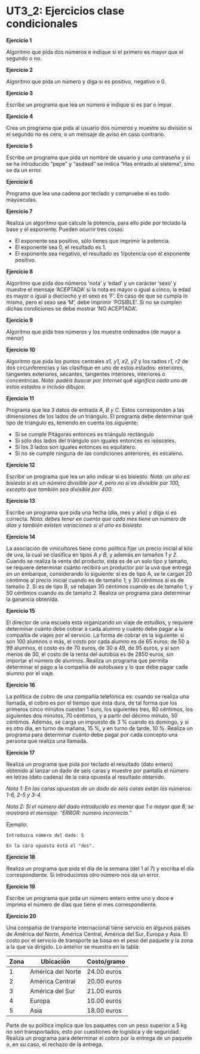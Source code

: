 # UT3_2: Ejercicios clase condicionales 

 

**Ejercicio 1**

Algoritmo que pida dos números e indique si el primero es mayor que el segundo o no. 

**Ejercicio 2** 

Algoritmo que pida un número y diga si es positivo, negativo o 0. 

**Ejercicio 3** 

Escribe un programa que lea un número e indique si es par o impar. 

**Ejercicio 4** 

Crea un programa que pida al usuario dos números y muestre su división si el segundo no es cero, o un mensaje de aviso en caso contrario. 

**Ejercicio 5**

Escribe un programa que pida un nombre de usuario y una contraseña y si se ha introducido “pepe” y “asdasd” se indica “Has entrado al sistema”, sino se da un error. 

**Ejercicio 6** 

Programa que lea una cadena por teclado y compruebe si es todo mayúsculas. 

**Ejercicio 7** 

Realiza un algoritmo que calcule la potencia, para ello pide por teclado la base y el exponente. Pueden ocurrir tres cosas: 

- El exponente sea positivo, sólo tienes que imprimir la potencia. 
- El exponente sea 0, el resultado es 1. 
- El exponente sea negativo, el resultado es 1/potencia con el exponente positivo. 

**Ejercicio 8** 

Algoritmo que pida dos números ‘nota’ y ‘edad’ y un carácter ‘sexo’ y muestre el mensaje ‘ACEPTADA’ si la nota es mayor o igual a cinco, la edad es mayor o igual a dieciocho y el sexo es ‘F’. En caso de que se cumpla lo mismo, pero el sexo sea ‘M’, debe imprimir ‘POSIBLE’. Si no se cumplen dichas condiciones se debe mostrar ‘NO ACEPTADA’. 

**Ejercicio 9** 

Algoritmo que pida tres números y los muestre ordenados (de mayor a menor)

**Ejercicio 10** 

Algoritmo que pida los puntos centrales *x1, y1, x2, y2* y los radios *r1, r2* de dos circunferencias y las clasifique en uno de estos estados: exteriores, tangentes exteriores, secantes, tangentes interiores, interiores o concéntricas. *Nota: podéis buscar por Internet qué significa cada uno de estos estados o incluso dibujos.*

**Ejercicio 11** 

Programa que lea 3 datos de entrada *A, B y C*. Estos corresponden a las dimensiones de los lados de un triángulo. El programa debe determinar qué tipo de triangulo es, teniendo en cuenta los siguiente:

- Si se cumple Pitágoras entonces es triángulo rectángulo
- Si sólo dos lados del triángulo son iguales entonces es isósceles.
- Si los 3 lados son iguales entonces es equilátero.
- Si no se cumple ninguna de las condiciones anteriores, es escaleno.

**Ejercicio 12** 

Escribir un programa que lea un año indicar si es bisiesto. *Nota: un año es bisiesto si es un número divisible por 4, pero no si es divisible por 100, excepto que también sea divisible por 400.* 

**Ejercicio 13** 

Escribe un programa que pida una fecha (día, mes y año) y diga si es correcta. *Nota: debes tener en cuenta que cada mes tiene un número de días y también existen variaciones si el año es bisiesto.*

**Ejercicio 14** 

La asociación de vinicultores tiene como política fijar un precio inicial al kilo de uva, la cual se clasifica en tipos *A y B*, y además en tamaños *1 y 2*. Cuando se realiza la venta del producto, ésta es de un solo tipo y tamaño, se requiere determinar cuánto recibirá un productor por la uva que entrega en un embarque, considerando lo siguiente: si es de tipo A, se le cargan 20 céntimos al precio inicial cuando es de tamaño 1; y 30 céntimos si es de tamaño 2. Si es de tipo B, se rebajan 30 céntimos cuando es de tamaño 1, y 50 céntimos cuando es de tamaño 2. Realiza un programa para determinar la ganancia obtenida. 

**Ejercicio 15** 

El director de una escuela está organizando un viaje de estudios, y requiere determinar cuánto debe cobrar a cada alumno y cuánto debe pagar a la compañía de viajes por el servicio. La forma de cobrar es la siguiente: si son 100 alumnos o más, el costo por cada alumno es de 65 euros; de 50 a 99 alumnos, el costo es de 70 euros, de 30 a 49, de 95 euros, y si son menos de 30, el costo de la renta del autobús es de 2850 euros, sin importar el número de alumnos. Realiza un programa que permita determinar el pago a la compañía de autobuses y lo que debe pagar cada alumno por el viaje. 

**Ejercicio 16** 

La política de cobro de una compañía telefónica es: cuando se realiza una llamada, el cobro es por el tiempo que ésta dura, de tal forma que los primeros cinco minutos cuestan 1 euro, los siguientes tres, 80 céntimos, los siguientes dos minutos, 70 céntimos, y a partir del décimo minuto, 50 céntimos. Además, se carga un impuesto de 3 % cuando es domingo, y si es otro día, en turno de mañana, 15 %, y en turno de tarde, 10 %. Realiza un programa para determinar cuánto debe pagar por cada concepto una persona que realiza una llamada. 

**Ejercicio 17** 

Realiza un programa que pida por teclado el resultado (dato entero) obtenido al lanzar un dado de seis caras y muestre por pantalla el número en letras (dato cadena) de la cara opuesta al resultado obtenido. 

*Nota 1: En las caras opuestas de un dado de seis caras están los números: 1-6, 2-5 y 3-4.* 

*Nota 2: Si el número del dado introducido es menor que 1 o mayor que 6, se mostrará el mensaje: “ERROR: número incorrecto.”*

Ejemplo:
```
Introduzca número del dado: 5 

En la cara opuesta está el "dos". 
```
 

**Ejercicio 18** 

Realiza un programa que pida el día de la semana (del 1 al 7) y escriba el día correspondiente. Si introducimos otro número nos da un error. 

**Ejercicio 19** 

Escribe un programa que pida un número entero entre uno y doce e imprima el número de días que tiene el mes correspondiente. 

**Ejercicio 20**

Una compañía de transporte internacional tiene servicio en algunos países de América del Norte, América Central, América del Sur, Europa y Asia. El costo por el servicio de transporte se basa en el peso del paquete y la zona a la que va dirigido. Lo anterior se muestra en la tabla: 

| Zona | Ubicación | Costo/gramo |
|------------|------------|------------|
| 1     | América del Norte     | 24.00 euros     |
| 2     | América Central       | 20.00 euros     |
| 3     | América del Sur       | 21.00 euros     |
| 4     | Europa                | 10.00 euros     |
| 5     | Asia                  | 18.00 euros   |


Parte de su política implica que los paquetes con un peso superior a 5 kg no son transportados, esto por cuestiones de logística y de seguridad. Realiza un programa para determinar el cobro por la entrega de un paquete o, en su caso, el rechazo de la entrega. 